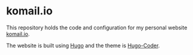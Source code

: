 # komail.io

This repository holds the code and configuration for my personal website
[komail.io](https://komail.io).

The website is built using [Hugo](https://gohugo.io/) and the theme is
[Hugo-Coder](https://github.com/luizdepra/hugo-coder).
